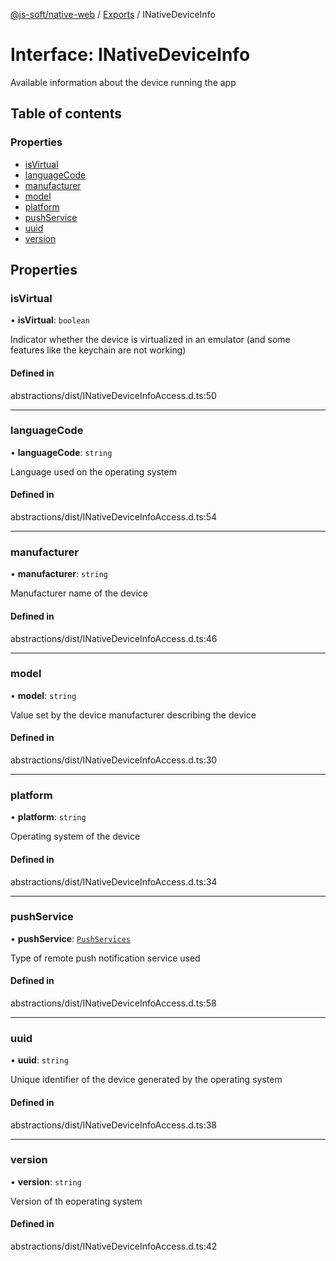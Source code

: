 [@js-soft/native-web](../README.md) / [Exports](../modules.md) / INativeDeviceInfo

# Interface: INativeDeviceInfo

Available information about the device running the app

## Table of contents

### Properties

- [isVirtual](INativeDeviceInfo.md#isvirtual)
- [languageCode](INativeDeviceInfo.md#languagecode)
- [manufacturer](INativeDeviceInfo.md#manufacturer)
- [model](INativeDeviceInfo.md#model)
- [platform](INativeDeviceInfo.md#platform)
- [pushService](INativeDeviceInfo.md#pushservice)
- [uuid](INativeDeviceInfo.md#uuid)
- [version](INativeDeviceInfo.md#version)

## Properties

### isVirtual

• **isVirtual**: `boolean`

Indicator whether the device is virtualized in an emulator (and some features like the keychain are not working)

#### Defined in

abstractions/dist/INativeDeviceInfoAccess.d.ts:50

___

### languageCode

• **languageCode**: `string`

Language used on the operating system

#### Defined in

abstractions/dist/INativeDeviceInfoAccess.d.ts:54

___

### manufacturer

• **manufacturer**: `string`

Manufacturer name of the device

#### Defined in

abstractions/dist/INativeDeviceInfoAccess.d.ts:46

___

### model

• **model**: `string`

Value set by the device manufacturer describing the device

#### Defined in

abstractions/dist/INativeDeviceInfoAccess.d.ts:30

___

### platform

• **platform**: `string`

Operating system of the device

#### Defined in

abstractions/dist/INativeDeviceInfoAccess.d.ts:34

___

### pushService

• **pushService**: [`PushServices`](../enums/PushServices.md)

Type of remote push notification service used

#### Defined in

abstractions/dist/INativeDeviceInfoAccess.d.ts:58

___

### uuid

• **uuid**: `string`

Unique identifier of the device generated by the operating system

#### Defined in

abstractions/dist/INativeDeviceInfoAccess.d.ts:38

___

### version

• **version**: `string`

Version of th eoperating system

#### Defined in

abstractions/dist/INativeDeviceInfoAccess.d.ts:42
